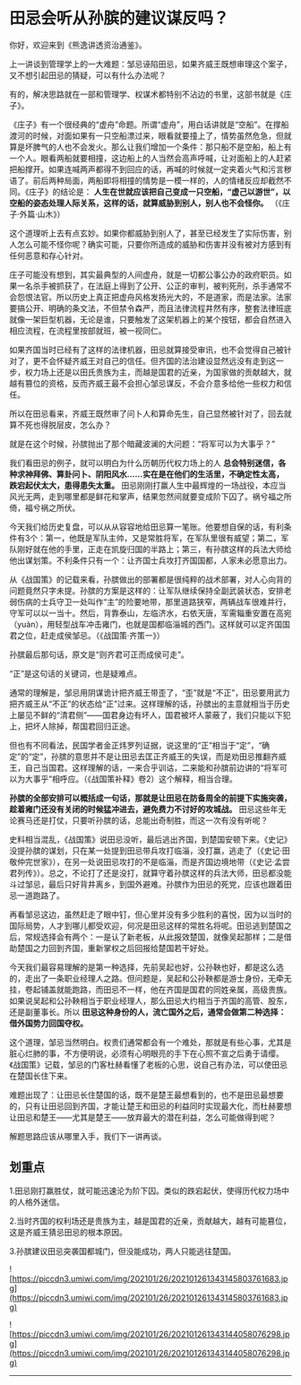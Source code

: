 # 田忌会听从孙膑的建议谋反吗？

你好，欢迎来到《熊逸讲透资治通鉴》。

上一讲谈到管理学上的一大难题：邹忌诬陷田忌，如果齐威王既想审理这个案子，又不想引起田忌的猜疑，可以有什么办法呢？

有的，解决思路就在一部和管理学、权谋术都特别不沾边的书里，这部书就是《庄子》。

《庄子》有一个很经典的“虚舟”命题。所谓“虚舟”，用白话讲就是“空船”。在撑船渡河的时候，对面如果有一只空船漂过来，眼看就要撞上了，情势虽然危急，但就算是坏脾气的人也不会发火。那么让我们增加一个条件：那只船不是空船，船上有一个人。眼看两船就要相撞，这边船上的人当然会高声呼喊，让对面船上的人赶紧把船撑开。如果连喊两声都得不到回应的话，再喊的时候就一定夹着火气和污言秽语了。前后两种局面，两船即将相撞的情势是一模一样的，人的情绪反应却截然不同。《庄子》的结论是： **人生在世就应该把自己变成一只空船，“虚己以游世”，以空船的姿态处理人际关系，这样的话，就算威胁到别人，别人也不会怪你。** （《庄子·外篇·山木》）

这个道理听上去有点玄妙。如果你都威胁到别人了，甚至已经发生了实际伤害，别人怎么可能不怪你呢？确实可能，只要你所造成的威胁和伤害并没有被对方感到有任何恶意和存心针对。

庄子可能没有想到，其实最典型的人间虚舟，就是一切都公事公办的政府职员。如果一名杀手被抓获了，在法庭上得到了公开、公正的审判，被判死刑，杀手通常不会怨恨法官。所以历史上真正把虚舟风格发扬光大的，不是道家，而是法家。法家要搞公开、明确的条文法，不但禁令森严，而且法律流程井然有序，整套法律班底就像一架巨型机器，无论是谁，只要触发了这架机器上的某个按钮，都会自然进入相应流程，在流程里按部就班，被一视同仁。

如果齐国当时已经有了这样的法律机器，田忌就算接受审讯，也不会觉得自己被针对了，更不会怀疑齐威王对自己的信任。但齐国的法治建设显然远没有走到这一步，权力场上还是以田氏贵族为主，而越是国君的近亲，为国家做的贡献越大，就越有篡位的资格，反而齐威王最不会担心邹忌谋反，不会介意多给他一些权力和信任。

所以在田忌看来，齐威王既然审了问卜人和算命先生，自己显然被针对了，回去就算不死也得脱层皮，怎么办？

就是在这个时候，孙膑抛出了那个暗藏波澜的大问题：“将军可以为大事乎？”

我们看田忌的例子，就可以明白为什么历朝历代权力场上的人 **总会特别迷信，各种求神拜佛、算卦问卜、阴阳风水……实在是在他们的生活里，不确定性太高，跌宕起伏太大，患得患失太重。** 田忌刚刚打赢人生中最辉煌的一场战役，本应当风光无两，走到哪里都是鲜花和掌声，结果忽然间就要变成阶下囚了。祸兮福之所倚，福兮祸之所伏。

今天我们给历史复盘，可以从从容容地给田忌算一笔账。他要想自保的话，有利条件有3个：第一，他既是军队主帅，又是常胜将军，在军队里很有威望；第二，军队刚好就在他的手里，正走在凯旋归国的半路上；第三，有孙膑这样的兵法大师给他出谋划策。不利条件只有一个：让齐国士兵攻打齐国国都，人家未必愿意出力。

从《战国策》的记载来看，孙膑做出的部署都是很纯粹的战术部署，对人心向背的问题竟然只字未提。孙膑的方案是这样的：让军队继续保持全副武装状态，安排老弱伤病的士兵守卫一处叫作“主”的险要地带，那里道路狭窄，两辆战车很难并行，守军可以以一当十。然后，背靠泰山，左临济水，右依天唐，军需辎重安置在高宛（yuàn），用轻型战车冲击雍门，也就是国都临淄城的西门。这样就可以定齐国国君之位，赶走成侯邹忌。（《战国策·齐策一》）

孙膑最后那句话，原文是“则齐君可正而成侯可走”。

“正”是这句话的关键词，也是疑难点。

通常的理解是，邹忌用阴谋诡计把齐威王带歪了，“歪”就是“不正”，田忌要用武力把齐威王从“不正”的状态给“正”过来。这样理解的话，孙膑出的主意就相当于历史上屡见不鲜的“清君侧”——国君身边有坏人，国君被坏人蒙蔽了，我们只能以下犯上，把坏人除掉，帮国君回归正途。

但也有不同看法，民国学者金正炜罗列证据，说这里的“正”相当于“定”，“确定”的“定”，孙膑的意思并不是让田忌去匡正齐威王的失误，而是劝田忌推翻齐威王，自己当国君。这样理解的话，一来合乎训诂，二来能和孙膑前边讲的“将军可以为大事乎”相呼应。（《战国策补释》卷2）这个解释，相当合理。

 **孙膑的全部安排可以概括成一句话，那就是让田忌在防备周全的前提下实施突袭，趁着雍门还没有关闭的时候猛冲进去，避免费力不讨好的攻城战。** 田忌这些年无论赛马还是打仗，只要听孙膑的话，总能出奇制胜，而这一次有没有听呢？

史料相当混乱，《战国策》说田忌没听，最后逃出齐国，到楚国安顿下来。《史记》没提孙膑的谋划，只在某一处提到田忌带兵攻打临淄，没打赢，逃走了（《史记·田敬仲完世家》），在另一处说田忌攻打的不是临淄，而是齐国边境地带（《史记·孟尝君列传》）。总之，不论打了还是没打，就算守着孙膑这样的兵法大师，田忌都没能斗过邹忌，最后只好背井离乡，到国外避难。孙膑作为田忌的死党，应该也跟着田忌一道跑路了。

再看邹忌这边，虽然赶走了眼中钉，但心里并没有多少胜利的喜悦，因为以当时的国际局势，人才到哪儿都受欢迎，何况是田忌这样的常胜名将呢。田忌逃到楚国之后，常规选择会有两个：一是认了新老板，从此报效楚国，就像吴起那样；二是借助楚国之力回到齐国，重新掌权之后回报给楚国若干好处。

今天我们最容易理解的是第一种选择，先前吴起也好，公孙鞅也好，都是这么选的，走出了一条职业经理人之路。但问题是，吴起和公孙鞅都是游士身份，无牵无挂，卷起铺盖就能跑路，而田忌不一样，他在齐国是国君的同姓亲属，高级贵族。如果说吴起和公孙鞅相当于职业经理人，那么田忌大约相当于齐国的高管、股东，还是副董事长。所以 **田忌这种身份的人，流亡国外之后，通常会做第二种选择：借外国势力回国夺权。**

这个道理，邹忌当然明白。权贵们通常都会有一个难处，那就是有些心事，尤其是脏心烂肺的事，不方便明说，必须有心明眼亮的手下在心照不宣之后勇于请缨。《战国策》记载，邹忌的门客杜赫看懂了老板的心思，说自己有办法，可以使田忌在楚国长住下来。

难题出现了：让田忌长住楚国的话，既不是楚王最想看到的，也不是田忌最想要的，只有让田忌回到齐国，才能让楚王和田忌的利益同时实现最大化，而杜赫要想让田忌和楚王——尤其是楚王——放弃最大的潜在利益，怎么可能做得到呢？

解题思路应该从哪里入手，我们下一讲再谈。

## 划重点

1.田忌刚打赢胜仗，就可能迅速沦为阶下囚。类似的跌宕起伏，使得历代权力场中的人格外迷信。

2.当时齐国的权利场还是贵族为主，越是国君的近亲，贡献越大，越有可能篡位，这是齐威王猜忌田忌的根本原因。

3.孙膑建议田忌突袭国都城门，但没能成功，两人只能逃往楚国。

![https://piccdn3.umiwi.com/img/202101/26/202101261343145803761683.jpg](https://piccdn3.umiwi.com/img/202101/26/202101261343145803761683.jpg)

![https://piccdn3.umiwi.com/img/202101/26/202101261343144058076298.jpg](https://piccdn3.umiwi.com/img/202101/26/202101261343144058076298.jpg)

---
